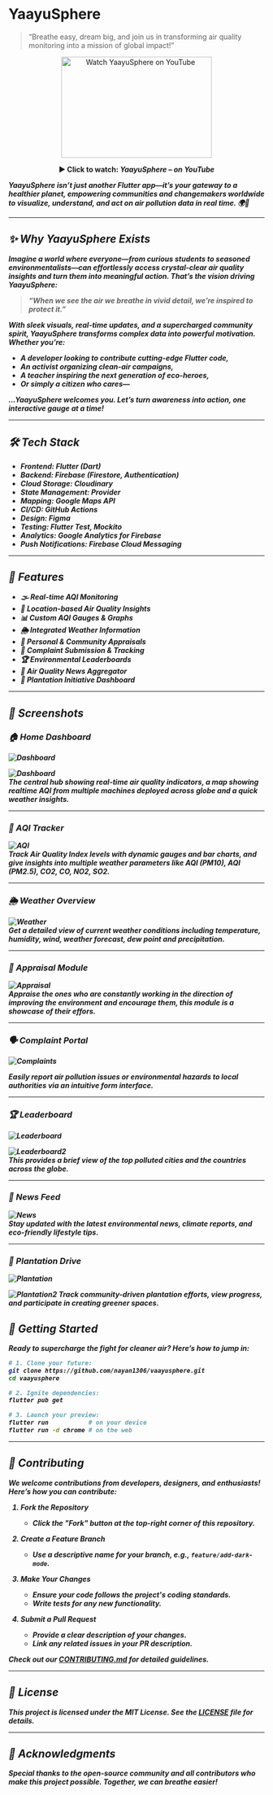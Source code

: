 <p align="center">
  <h1>YaayuSphere</h1>
</p>

> “Breathe easy, dream big, and join us in transforming air quality monitoring into a mission of global impact!”

<p align="center">
  <a href="https://www.youtube.com/watch?v=LukRczQpt4o" target="_blank">
    <img src="https://img.youtube.com/vi/LukRczQpt4o/hqdefault.jpg" alt="Watch YaayuSphere on YouTube" width="296" height="199" />
  </a>
</p>

<p align="center">
  <strong>▶️ Click to watch: <em>YaayuSphere – on YouTube
</p>



YaayuSphere isn’t just another Flutter app—it’s your gateway to a healthier planet, empowering communities and changemakers worldwide to visualize, understand, and act on air pollution data in real time. 🌍💙

---

## ✨ Why YaayuSphere Exists

Imagine a world where everyone—from curious students to seasoned environmentalists—can effortlessly access crystal-clear air quality insights and turn them into meaningful action. That’s the vision driving YaayuSphere:

> **“When we see the air we breathe in vivid detail, we’re inspired to protect it.”**

With sleek visuals, real-time updates, and a supercharged community spirit, YaayuSphere transforms complex data into powerful motivation. Whether you’re:
- A **developer** looking to contribute cutting-edge Flutter code,  
- An **activist** organizing clean-air campaigns,  
- A **teacher** inspiring the next generation of eco-heroes,  
- Or simply a **citizen** who cares—  

…YaayuSphere welcomes you. Let’s turn awareness into action, one interactive gauge at a time!

---


## 🛠️ Tech Stack

- **Frontend:** Flutter (Dart)  
- **Backend:** Firebase (Firestore, Authentication)  
- **Cloud Storage:** Cloudinary  
- **State Management:** Provider  
- **Mapping:** Google Maps API  
- **CI/CD:** GitHub Actions  
- **Design:** Figma  
- **Testing:** Flutter Test, Mockito  
- **Analytics:** Google Analytics for Firebase  
- **Push Notifications:** Firebase Cloud Messaging  

---


## 🚀 Features

- 🌫️ Real-time AQI Monitoring
- 📍 Location-based Air Quality Insights
- 📊 Custom AQI Gauges & Graphs
- 🌦️ Integrated Weather Information
- 🧪 Personal & Community Appraisals
- 🤝 Complaint Submission & Tracking
- 🏆 Environmental Leaderboards
- 📰 Air Quality News Aggregator
- 🌱 Plantation Initiative Dashboard

---
## 📸 Screenshots

### 🏠 Home Dashboard
![Dashboard](ra/main.png)

![Dashboard](ra/s%20(3).png)  
The central hub showing real-time air quality indicators, a map showing realtime AQI from multiple machines deployed across globe and a quick weather insights.

---

### 📍 AQI Tracker
![AQI](ra/s%20(4).png)  
Track Air Quality Index levels with dynamic gauges and bar charts, and give insights into multiple weather parameters like AQI (PM10), AQI (PM2.5), CO2, CO, NO2, SO2.

---

### 🌦️ Weather Overview
![Weather](ra/s%20(5).png)  
Get a detailed view of current weather conditions including temperature, humidity, wind, weather forecast, dew point and precipitation.

---

### 🧪 Appraisal Module
![Appraisal](ra/s%20(6).png)  
Appraise the ones who are constantly working in the direction of improving the environment and encourage them, this module is a showcase of their effors.

---

### 🗣️ Complaint Portal
![Complaints](ra/s%20(8).png)


Easily report air pollution issues or environmental hazards to local authorities via an intuitive form interface.

---

### 🏆 Leaderboard
![Leaderboard](ra/s%20(9).png)  

![Leaderboard2](ra/Screenshot%20(89).png)  
This provides a brief view of the top polluted cities and the countries across the globe.

---

### 📰 News Feed
![News](ra/s%20(10).png)  
Stay updated with the latest environmental news, climate reports, and eco-friendly lifestyle tips.

---

### 🌱 Plantation Drive
![Plantation](ra/s%20(11).png)

![Plantation2](ra/s%20(12).png)
Track community-driven plantation efforts, view progress, and participate in creating greener spaces.


## 🚀 Getting Started

Ready to supercharge the fight for cleaner air? Here’s how to jump in:

```bash
# 1. Clone your future:
git clone https://github.com/nayan1306/vaayusphere.git
cd vaayusphere

# 2. Ignite dependencies:
flutter pub get

# 3. Launch your preview:
flutter run           # on your device
flutter run -d chrome # on the web
```

---

## 🤝 Contributing

We welcome contributions from developers, designers, and enthusiasts! Here’s how you can contribute:

1. **Fork the Repository**  
   - Click the "Fork" button at the top-right corner of this repository.

2. **Create a Feature Branch**  
   - Use a descriptive name for your branch, e.g., `feature/add-dark-mode`.

3. **Make Your Changes**  
   - Ensure your code follows the project's coding standards.  
   - Write tests for any new functionality.

4. **Submit a Pull Request**  
   - Provide a clear description of your changes.  
   - Link any related issues in your PR description.

Check out our [CONTRIBUTING.md](CONTRIBUTING.md) for detailed guidelines.

---

## 📜 License

This project is licensed under the MIT License. See the [LICENSE](LICENSE) file for details.

---

## 🌟 Acknowledgments

Special thanks to the open-source community and all contributors who make this project possible. Together, we can breathe easier!
